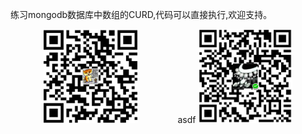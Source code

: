 练习mongodb数据库中数组的CURD,代码可以直接执行,欢迎支持。

<div  align="center">    
    <img style="margin-right:60px" src="https://github.com/beiyannanfei/mongo-array/blob/master/img/alipay.jpg" width = "150" height = "150" alt="beiyannanfei.apipay"/>
    <span style="display:inline-block;width:30px;">asdf</span>
    <img src="https://github.com/beiyannanfei/mongo-array/blob/master/img/wechatPay.jpg" width = "150" height = "150" alt="beiyannanfei.wechat"/>
</div>
